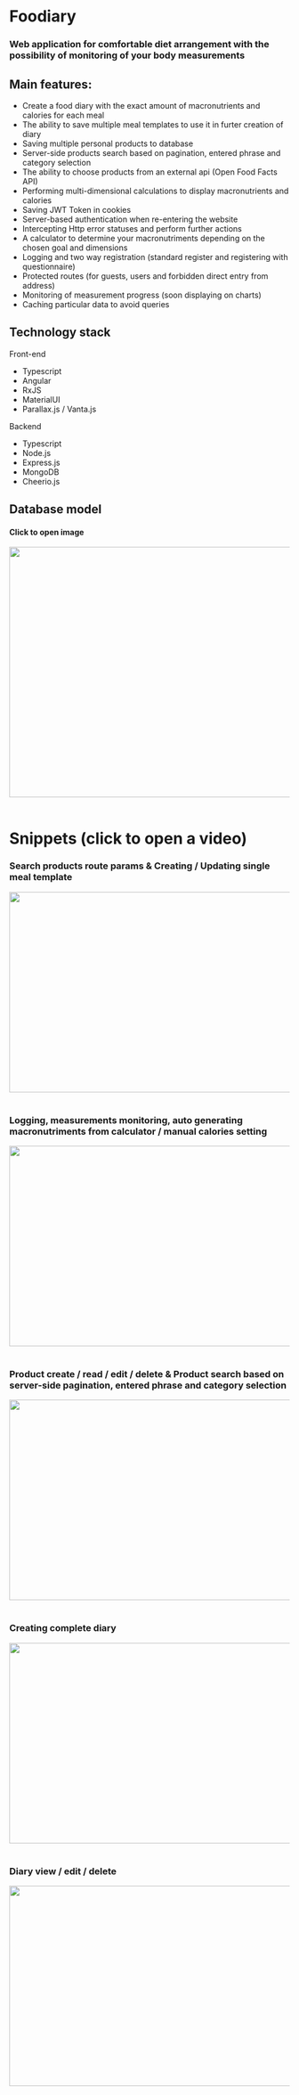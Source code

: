 # Foodiary

### Web application for comfortable diet arrangement with the possibility of monitoring of your body measurements


## Main features:

- Create a food diary with the exact amount of macronutrients and calories for each meal
- The ability to save multiple meal templates to use it in furter creation of diary
- Saving multiple personal products to database
- Server-side products search based on pagination, entered phrase and category selection
- The ability to choose products from an external api (Open Food Facts API)
- Performing multi-dimensional calculations to display macronutrients and calories
- Saving JWT Token in cookies
- Server-based authentication when re-entering the website
- Intercepting Http error statuses and perform further actions 
- A calculator to determine your macronutriments depending on the chosen goal and dimensions
- Logging and two way registration (standard register and registering with questionnaire)
- Protected routes (for guests, users and forbidden direct entry from address)
- Monitoring of measurement progress (soon displaying on charts)
- Caching particular data to avoid queries

## Technology stack

Front-end
- Typescript
- Angular
- RxJS
- MaterialUI
- Parallax.js / Vanta.js

Backend
- Typescript
- Node.js
- Express.js
- MongoDB
- Cheerio.js

## Database model
#### Click to open image
<div align="left">
    <img src="https://i.imgur.com/5qgpByK.png" width="650" height="450">
</div>
<br>

# Snippets <b>(click to open a video)</b>

### Search products route params & Creating / Updating single meal template
<div align="left">
     <a href="https://drive.google.com/file/d/1NX3LTkKBa1QoQWI6tWY6hxQLBfe6mzJh/view?usp=sharing">
        <img src="https://i.imgur.com/luQScLu.png" width="650" height="360">
     </a>
</div>
<br>

### Logging, measurements monitoring, auto generating macronutriments from calculator / manual calories setting 
<div align="left">
     <a href="https://drive.google.com/file/d/1ZYZAKRctmLVyXkXPGvbxPGNHeyxHC7b_/view?usp=sharing">
        <img src="https://i.imgur.com/YgDBJUV.png" width="650" height="360">
     </a>
</div>
<br>

### Product create / read / edit / delete & Product search based on server-side pagination, entered phrase and category selection
<div align="left">
     <a href="https://drive.google.com/file/d/1NK9yUJJd0_fqHLAL4Ku4GBmi_WlgxBSt/view?usp=sharing">
        <img src="https://i.imgur.com/VitPAzc.png" width="650" height="360">
     </a>
</div>
<br>

### Creating complete diary
<div align="left">
     <a href="https://drive.google.com/file/d/16RNgsRaLBoD39u9K54ukraNHULSUmf3C/view?usp=sharing">
        <img src="https://i.imgur.com/28M7075.png" width="650" height="360">
     </a>
</div>
<br>

### Diary view / edit / delete
<div align="left">
     <a href="https://drive.google.com/file/d/1ARGRDZIU6joyUAR3wZy_LTKlKnBef_RY/view?usp=sharing">
        <img src="https://i.imgur.com/jrKOBIZ.png" width="650" height="360">
     </a>
</div>
<br>

